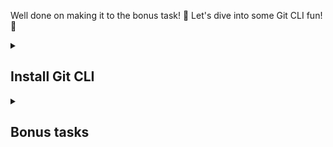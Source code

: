 Well done on making it to the bonus task! 🌟 Let's dive into some Git CLI fun! 🤿

<details id=0>
<summary><h2>Install Git CLI </h2></summary>

1. Open the Terminal app on your MacBook. You can find it by searching for "Terminal" using Spotlight (the magnifying glass icon in the top right corner of the screen).
2. Install Git using Homebrew by running the command brew install git in the Terminal. If you don't have Homebrew installed, you can install it by running the command /bin/bash -c "$(curl -fsSL https://raw.githubusercontent.com/Homebrew/install/HEAD/install.sh)". This will install Homebrew and add it to your PATH environment variable.
3. Verify that Git was installed correctly by running the command git --version. You should see the version of Git that was installed.
  
</details>

<details id=1>
<summary><h2>Bonus tasks</h2></summary>
1. Navigate to the **<> Code** tab of the repository and click the green button that says **<>Code**. Copy the clone URL given in the dropdown. Clone the existing repository to your local machine by running the command ´git clone <repository_url>´ in your terminal. 

This will create a local copy of the repository on your machine.
Navigate to the local repository directory using the command ´cd <repository_name>´. 
  
2. Create a new branch by using the command `git checkout -b dev-branch`  
  
2. Create a new file using the command `nano <filename>`. Replace <filename> with the name of the file you want to create.
This will open the nano text editor with a blank file. Add some content to the file using the nano editor. When you're done editing, press **CTRL + X** to exit nano and save the changes. You will be prompted to save the file if you've made changes. 
  
3. Check the status of the Git repository by running the command `git status`. You should see that the new file is listed as an "untracked file".

4. Add the file to the staging area by running the command `git add <filename>`. Replace <filename> with the name of the file you created. 

5. Check the status of the Git repository again (step 3). You should now see that the file is listed as a "new file" and is ready to be committed.

6. Commit the changes by running the command `git commit -m "Adding a new file"`
This saves the changes to the repository with a brief message describing the changes made in this commit.

7. Make some changes to the file and save it again.
  
8. Check the status of the Git repository and you should see that the file is now listed as a "modified file".
  
9. Add the changes to the staging area by running the command git add <filename>.
  
10. Commit the changes with a descriptive commit message by running the command git commit -m "Update <filename>". Replace <filename> with the name of the file you modified.
  
11. Now you are ready to push your changes to the repository! Run ´git push origin dev-branch´ to push your changes. 
 
12. Your changes should now be visible in the Github repo. 🥳 To view them, you can navigate to the repository and click on the tab **Pull requests** and create a new pull request for your branch. 

</details>
